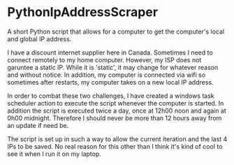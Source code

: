 # PythonIpAddressScraper
A short Python script that allows for a computer to get the computer's local and global IP address.  

I have a discount internet supplier here in Canada.  Sometimes I need to connect remotely to my home computer.  However, my ISP does not garuntee a static IP.  While it is 'static', it may change for whatever reason and without notice.  In addition, my computer is connected via wifi so sometimes after restarts, my computer takes on a new local IP address.  

In order to combat these two challenges, I have created a windows task scheduler action to execute the script whenever the computer is started.  In addition the script is executed twice a day, once at 12h00 noon and again at 0h00 midnight.  Therefore I should never be more than 12 hours away from an update if need be.  

The script is set up in such a way to allow the current iteration and the last 4 IPs to be saved.  No real reason for this other than I think it's kind of cool to see it when I run it on my laptop.  
